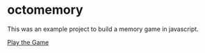 octomemory
==========

This was an example project to build a memory game in javascript.

[Play the Game](http://cmar.github.io/octomemory/)
